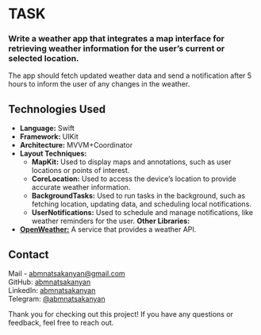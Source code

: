 # TASK
### Write a weather app that integrates a map interface for retrieving weather information for the user’s current or selected location. 
The app should fetch updated weather data and send a notification after 5 hours to inform the user of any changes in the weather.




## Technologies Used
- **Language:** Swift
- **Framework:** UIKit
- **Architecture:** MVVM+Coordinator
- **Layout Techniques:**
  - **MapKit:** Used to display maps and annotations, such as user locations or points of interest.
  - **CoreLocation:** Used to access the device’s location to provide accurate weather information.
  - **BackgroundTasks:** Used to run tasks in the background, such as fetching location, updating data, and scheduling local notifications.
  - **UserNotifications:** Used to schedule and manage notifications, like weather reminders for the user.
**Other Libraries:**
- **[OpenWeather:](https://openweathermap.org)** A service that provides a weather API.



## Contact
Mail - [abmnatsakanyan@gmail.com](mailto:abmnatsakanyan@gmail.com)  
GitHub: [abmnatsakanyan](https://github.com/abmnatsakanyan)  
LinkedIn: [abmnatsakanyan](https://www.linkedin.com/in/abmnatsakanyan/)  
Telegram: [@abmnatsakanyan](https://t.me/abmnatsakanyan)

Thank you for checking out this project! If you have any questions or feedback, feel free to reach out.

